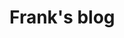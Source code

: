 <script>
  import BlogPostEntry from "$lib/components/BlogPostEntry.svelte";
</script>

# Frank's blog

<BlogPostEntry
    title="Semi-automate the boring tasks with Vim"
    description="Speed up those tedious tasks that aren't quite
    worth writing a script for, and make them actually... fun?"
    url="./semi-automate-vim"
    date="22 / October / 2023"
/>
